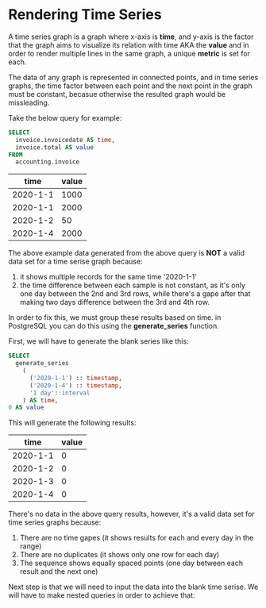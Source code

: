 # Rendering Time Series
A time series graph is a graph where x-axis is **__time__**, and y-axis is the factor 
that the graph aims to visualize its relation with time AKA the **__value__** and in 
order to render multiple lines in the same graph, a unique **__metric__** is set for each.

The data of any graph is represented in connected points, and in time series graphs,
the time factor between each point and the next point in the graph must be constant,
becasue otherwise the resulted graph would be missleading.

Take the below query for example:

```sql
SELECT 
  invoice.invoicedate AS time,
  invoice.total AS value
FROM 
  accounting.invoice
```

| time | value |
|------|-------|
| 2020-1-1 | 1000 |
| 2020-1-1 | 2000 |
| 2020-1-2 | 50 |
| 2020-1-4 | 2000 |

The above example data generated from the above query is **NOT** a valid 
data set for a time serise graph because:
1. it shows multiple records for the same time '2020-1-1'
2. the time difference between each sample is not constant, as it's 
only one day between the 2nd and 3rd rows, while there's a gape after that 
making two days difference between the 3rd and 4th row.

In order to fix this, we must group these results based on time.
in PostgreSQL you can do this using the **generate_series** function.

First, we will have to generate the blank series like this:

```sql
SELECT 
  generate_series
    (
      ('2020-1-1') :: timestamp,
      ('2020-1-4') :: timestamp,
      '1 day'::interval
    ) AS time,
0 AS value
```

This will generate the following results:

| time | value |
|------|-------|
| 2020-1-1 | 0 |
| 2020-1-2 | 0 |
| 2020-1-3 | 0 |
| 2020-1-4 | 0 |

There's no data in the above query results, however, 
it's a valid data set for time series graphs because:
1. There are no time gapes (it shows results for each and every day in the range)
2. There are no duplicates (it shows only one row for each day)
3. The sequence shows equally spaced points (one day between each result and the next one)

Next step is that we will need to input the data into the blank time serise. 
We will have to make nested queries in order to achieve that:


